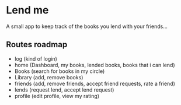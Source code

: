 # Lend me

A small app to keep track of the books you lend with your friends...

## Routes roadmap

- log (kind of login)
- home (Dashboard, my books, lended books, books that i can lend)
- Books (search for books in my circle)
- Library (add, remove books)
- friends (add, remove friends, accept friend requests, rate a friend)
- lends (request lend, accept lend request)
- profile (edit profile, view my rating)
